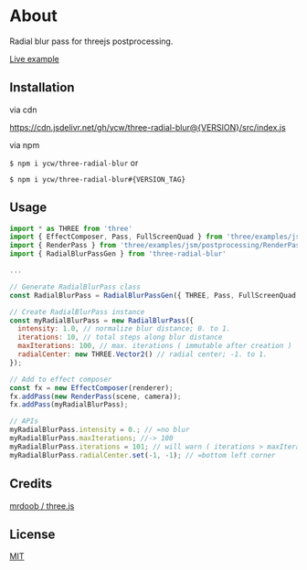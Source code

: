 # About

Radial blur pass for threejs postprocessing. 

[Live example](https://ycw.github.io/three-radial-blur/example/)


## Installation

via cdn

https://cdn.jsdelivr.net/gh/ycw/three-radial-blur@{VERSION}/src/index.js

via npm

`$ npm i ycw/three-radial-blur` or

`$ npm i ycw/three-radial-blur#{VERSION_TAG}`


## Usage

```js
import * as THREE from 'three'
import { EffectComposer, Pass, FullScreenQuad } from 'three/examples/jsm/postprocessing/EffectComposer'
import { RenderPass } from 'three/examples/jsm/postprocessing/RenderPass'
import { RadialBlurPassGen } from 'three-radial-blur'

...

// Generate RadialBlurPass class
const RadialBlurPass = RadialBlurPassGen({ THREE, Pass, FullScreenQuad });

// Create RadialBlurPass instance
const myRadialBlurPass = new RadialBlurPass({
  intensity: 1.0, // normalize blur distance; 0. to 1.
  iterations: 10, // total steps along blur distance
  maxIterations: 100, // max. iterations ( immutable after creation ) 
  radialCenter: new THREE.Vector2() // radial center; -1. to 1.
});

// Add to effect composer
const fx = new EffectComposer(renderer);
fx.addPass(new RenderPass(scene, camera));
fx.addPass(myRadialBlurPass);

// APIs
myRadialBlurPass.intensity = 0.; // =no blur
myRadialBlurPass.maxIterations; //-> 100
myRadialBlurPass.iterations = 101; // will warn ( iterations > maxIterations )
myRadialBlurPass.radialCenter.set(-1, -1); // =bottom left corner
```


## Credits

[mrdoob / three.js](https://github.com/mrdoob/three.js/)

## License

[MIT](./LICENSE)